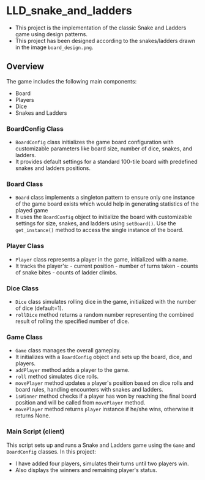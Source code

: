 # LLD_snake_and_ladders

- This project is the implementation of the classic Snake and Ladders game using design patterns.
- This project has been designed according to the snakes/ladders drawn in the image `board_design.png`. 

## Overview

The game includes the following main components:
- Board
- Players
- Dice
- Snakes and Ladders

### BoardConfig Class
- `BoardConfig` class initializes the game board configuration with customizable parameters like board  size, number of dice, snakes, and ladders. 
- It provides default settings for a standard 100-tile board with predefined snakes and ladders positions.


### Board Class
- `Board` class implements a singleton pattern to ensure only one instance of the game board exists which would help in generating statistics of the played game 
- It uses the `BoardConfig` object to initialize the board with customizable settings for size, snakes, and ladders using `setBoard()`. Use the `get_instance()` method to access the single instance of the board.


### Player Class
- `Player` class represents a player in the game, initialized with a name. 
- It tracks the player's:
            - current position
            - number of turns taken
            - counts of snake bites 
            - counts of ladder climbs.


### Dice Class
- `Dice` class simulates rolling dice in the game, initialized with the number of dice (default=1). 
- `rollDice` method returns a random number representing the combined result of rolling the specified number of dice.


### Game Class
- `Game` class manages the overall gameplay. 
- It initializes with a `BoardConfig` object and sets up the board, dice, and players. 
- `addPlayer` method adds a player to the game. 
- `roll` method simulates dice rolls.
- `movePlayer` method updates a player's position based on dice rolls and board rules, handling encounters with snakes and ladders. 
- `isWinner` method checks if a player has won by reaching the final board position and will be called from `movePlayer` method.
- `movePlayer` method returns `player` instance if he/she wins, otherwise it returns None.


### Main Script (client)
This script sets up and runs a Snake and Ladders game using the `Game` and `BoardConfig` classes.
In this project:
 - I have added four players, simulates their turns until two players win.
 - Also displays the winners and remaining player's status.
